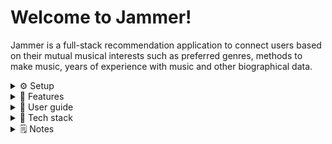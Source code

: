 # Welcome to Jammer!

Jammer is a full-stack recommendation application to connect users based on their mutual musical interests such as preferred genres, methods to make music, years of experience with music and other biographical data.

<details>
<summary>⚙️ Setup</summary>
<h1>Setup</h1>

Alternatively test the application at our [live website](https://match-me-20pb.onrender.com). \
**NB! Give the frontend and backend servers a minute to wake up!**

<ol>
<li>Clone the repository</li>

```bash
git clone https://gitea.kood.tech/andreberezin/match-me.git
```

<li>Move to the frontend directory</li>

```bash
cd match-me/client
```

<li>Install the dependencies</li>

```bash
npm install
```

<li>Run the application</li>

```bash
npm start
```

<li>Open the application</li>

[Go to localhost:5173](http://localhost:5173)

<li>Enjoy!</li>


</ol>
</details>

<details>
<summary>🚀 Features</summary>
<h1>Features</h1>
<ul>
<li>Find you matches based on your preferences such as age, gender, location, years of experience, the types of genres you prefer, the way you prefer to make music and what goals you have.</li>
<li>See your current and pending connections</li>
<li>Remove or add connections as you wish</li>
<li>Check out your connections' profiles</li>
<li>Securely chat with your connections</li>
<li>See who is online or offline, who is currently typing you a message</li>
<li>Notifications for unread messages</li>
<li>Check your own profile</li>
<li>Change your preferences</li>
<li>Responsive designs for mobile and desktop</li>
<li>Swiping feature for mobile</li>
<li>Geolocation detects your location</li>
<li>Algorithm finds matches based on your location and the maximum radius you set</li>
</ul>
</details>

<details>
<summary>📖 User guide</summary>
<h1>User guide</h1>
<ul>
<li>Sign up in /register</li>
<li>Find matches in /recommendations</li>
<li>Chat in /chats</li>
<li>Check your own profile in /dashboard</li>
<li>See your connections in /connections</li>
</ul>
</details>

<details>
<h1>Tech stack</h1>
<summary>📱 Tech stack</summary>

### Backend
- ![Spring Boot](https://img.shields.io/badge/Spring%20Boot-3.4.1-green)
- ![Java](https://img.shields.io/badge/Java-17-orange)

### Frontend
- ![React](https://img.shields.io/badge/React-18.3.1-blue)
- ![Vite](https://img.shields.io/badge/Vite-6.0.5-yellow)
- ![React Router](https://img.shields.io/badge/React%20Router-7.1.3-purple)

### General Tools
- ![Docker](https://img.shields.io/badge/Docker-28.0.0-blue)
</details>

<details>
<h1>Notes</h1>
<summary>🗒️ Notes</summary>
</details>
